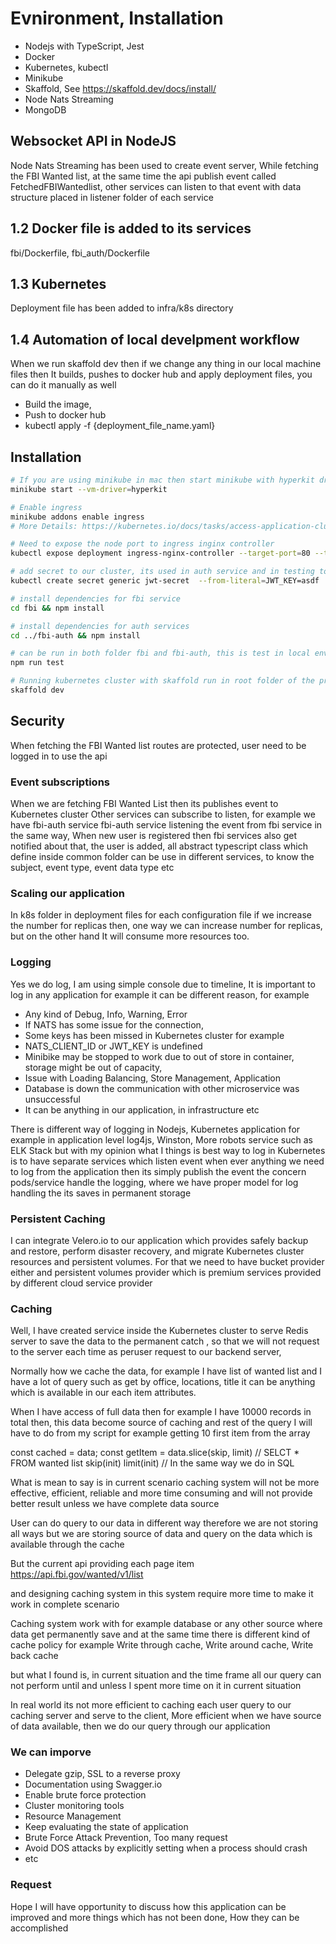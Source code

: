 # Evnironment, Installation
- Nodejs with TypeScript, Jest
- Docker
- Kubernetes, kubectl 
- Minikube
- Skaffold, See https://skaffold.dev/docs/install/
- Node Nats Streaming
- MongoDB

## Websocket API in NodeJS
Node Nats Streaming has been used to create event server, While fetching the FBI Wanted list, at the same time the api publish event called FetchedFBIWantedlist, other services can listen to that
event with data structure placed in listener folder of each service
## 1.2 Docker file is added to its services
fbi/Dockerfile, fbi_auth/Dockerfile

## 1.3 Kubernetes 
Deployment file has been added to infra/k8s directory

## 1.4 Automation of local develpment workflow 
When we run skaffold dev then if we change any thing in our local machine files then It builds, pushes to docker hub and apply deployment files, you can do it manually as well
- Build the image, 
- Push to docker hub 
- kubectl apply -f {deployment_file_name.yaml}

## Installation
``` bash 
# If you are using minikube in mac then start minikube with hyperkit driver 
minikube start --vm-driver=hyperkit

# Enable ingress 
minikube addons enable ingress
# More Details: https://kubernetes.io/docs/tasks/access-application-cluster/ingress-minikube/

# Need to expose the node port to ingress inginx controller 
kubectl expose deployment ingress-nginx-controller --target-port=80 --type=NodePort -n kube-system

# add secret to our cluster, its used in auth service and in testing too
kubectl create secret generic jwt-secret  --from-literal=JWT_KEY=asdf

# install dependencies for fbi service
cd fbi && npm install 

# install dependencies for auth services
cd ../fbi-auth && npm install 

# can be run in both folder fbi and fbi-auth, this is test in local environment, when we push to GitHub or GitLab we will have our git hub action where all test will run there too
npm run test 

# Running kubernetes cluster with skaffold run in root folder of the project eg(fbi-wanted-ws)
skaffold dev 
```

## Security 
When fetching the FBI Wanted list routes are protected, user need to be logged in to use the api 

### Event subscriptions
When we are fetching FBI Wanted List then its publishes event to Kubernetes cluster Other services can subscribe to listen, for example we have fbi-auth service fbi-auth service listening the event from fbi service in the same way, When new user is registered then fbi services also get notified about that, the user is added, all abstract typescript class which define inside common folder can be use in different services, to know the subject, event type, event data type etc

### Scaling our application 
In k8s folder in deployment files for each configuration file if we increase the number for replicas then, one way we can increase number for replicas, but on the other hand It will consume more resources too.

### Logging 
Yes we do log, I am using simple console due to timeline, It is important to log in any application for example it can be different reason, for example 
- Any kind of Debug, Info, Warning, Error
- If NATS has some issue for the connection, 
- Some keys has been missed in Kubernetes cluster for example 
- NATS_CLIENT_ID or JWT_KEY is undefined
- Minibike may be stopped to work due to out of store in container, storage might   be out of capacity, 
- Issue with Loading Balancing, Store Management, Application 
- Database is down the communication with other microservice was unsuccessful
- It can be anything in our application, in infrastructure etc

There is different way of logging in Nodejs, Kubernetes application for example in application level log4js, Winston, More robots service such as ELK Stack but with my opinion what I things is best way to log in Kubernetes is to have separate services which listen event when ever anything we need to log from the application then its simply publish the event the concern pods/service handle the logging, where we have proper model for log handling the its saves in permanent storage

### Persistent Caching 
I can integrate Velero.io to our application which provides safely backup and restore, perform disaster recovery, and migrate Kubernetes cluster resources and persistent volumes. For that we need to have bucket provider either and persistent volumes provider which is premium services provided by different cloud service provider
### Caching 

Well, I have created service inside the Kubernetes cluster to serve Redis server to save the data to the permanent catch , so that we will not request to the server each time as peruser request to our backend server,

Normally how we cache the data, for example I have list of wanted list and I have a lot of query such as get by office, locations, title it can be anything which is available in our each item attributes.

When I have access of full data then for example I have 10000 records in total then, this data become source of caching and rest of the query I will have to do from my script for example getting 10 first item from the array 

const cached = data;
const getItem = data.slice(skip, limit) // SELCT * FROM wanted list skip(init) limit(init)
// In the same way we do in SQL 

What is mean to say is in current scenario caching system will not be more effective, efficient, reliable and more time consuming and will not provide better result unless we have complete data source

User can do query to our data in different way therefore we are not storing all ways but we are storing source of data and query on the data which is available through the cache

But the current api providing each page item
https://api.fbi.gov/wanted/v1/list

and designing caching system in this system require more time to make it work in complete scenario


Caching system work with for example database or any other source where data get permanently save and at the same time there is different kind of cache policy for example Write through cache, Write around cache, Write back cache

but what I found is, in current situation and the time frame all our query can not perform until and unless I spent more time on it in current situation

In real world its not more efficient to caching each user query to our caching server and serve to the client, More efficient when we have source of data available, then we do our query through our application

### We can imporve
- Delegate gzip, SSL to a reverse proxy 
- Documentation using Swagger.io
- Enable brute force protection
- Cluster monitoring tools
- Resource Management
- Keep evaluating the state of application 
- Brute Force Attack Prevention, Too many request
- Avoid DOS attacks by explicitly setting when a process should crash
- etc

### Request 
Hope I will have opportunity to discuss how this application can be improved and more things which has not been done, How they can be accomplished
